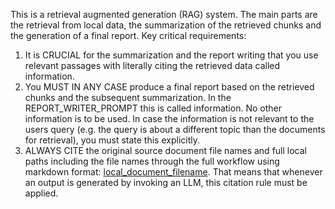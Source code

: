 This is a retrieval augmented generation (RAG) system. The main parts are the retrieval from local data, the summarization of the retrieved chunks and the generation of a final report.
Key critical requirements:
1. It is CRUCIAL for the summarization and the report writing that you use relevant passages with literally citing the retrieved data called information.
2. You MUST IN ANY CASE produce a final report based on the retrieved chunks and the subsequent summarization. In the REPORT_WRITER_PROMPT this is called information. No other information is to be used. In case the information is not relevant to the users query (e.g. the query is about a different topic than the documents for retrieval), you must state this explicitly.
3. ALWAYS CITE the original source document file names and full local paths including the file names through the full workflow using markdown format: [local_document_filename](local_document_full_path). That means that whenever an output is generated by invoking an LLM, this citation rule must be applied.